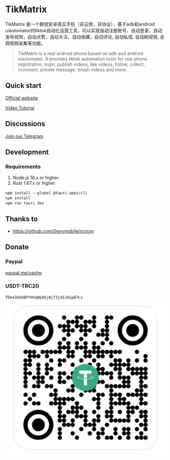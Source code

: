 # TikMatrix

TikMatrix 是一个群控安卓真实手机（非云控，非协议），基于adb和android uiautomator的tiktok自动化运营工具，可以实现自动注册账号，自动登录，自动发布视频，自动点赞，自动关注，自动收藏，自动评论, 自动私信, 自动刷视频, 全网视频采集等功能。
> TikMatrix is a real android phone based on adb and android uiautomator. It provides tiktok automation tools for real phone registration, login, publish videos, like videos, follow, collect, comment, private message, brush videos and more.

## Quick start

[Official website](https://www.tikmatrix.com)

[Video Tutorial](https://www.youtube.com/@tikmatrix)

## Discussions

[Join our Telegram](https://t.me/+iGhozoBfAbI5YmE1)

## Development

### Requirements

1. Node.js 18.x or higher
2. Rust 1.67.x or higher

```shell
npm install --global @tauri-apps/cli
npm install
npm run tauri dev
```

## Thanks to

* <https://github.com/Genymobile/scrcpy>

## Donate

### Paypal

[paypal.me/yaohp](https://paypal.me/yaohp)

### USDT-TRC20

`TDe4ZmkDBPYHVqWpX6jWjf3j45JdipB7Lx`
![ustd](src/assets/usdt.png)
